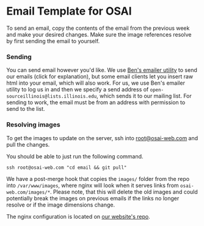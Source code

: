 # Email Template for OSAI
To send an email, copy the contents of the email from the previous week and make your desired changes.
Make sure the image references resolve by first sending the email to yourself.

### Sending
You can send email however you'd like.
We use [Ben's emailer utility](https://github.com/benthayer/emailer) to send our emails (click for explanation), but some email clients let you insert raw html into your email, which will also work.
For us, we use Ben's emailer utility to log us in and then we specify a send address of `open-sourceillinois@lists.illinois.edu`, which sends it to our mailing list.
For sending to work, the email must be from an address with permission to send to the list.

### Resolving images
To get the images to update on the server, ssh into root@osai-web.com and pull the changes.

You should be able to just run the following command.
```
ssh root@osai-web.com "cd email && git pull"
```
We have a post-merge hook that copies the `images/` folder from the repo into `/var/www/images`, where nginx will look when it serves links from `osai-web.com/images/*`.
Please note, that this will delete the old images and could potentially break the images on previous emails if the links no longer resolve or if the image dimensions change.

The nginx configuration is located on [our website's repo](https://github.com/thomasdriscoll/open-source-illinois-web). 
